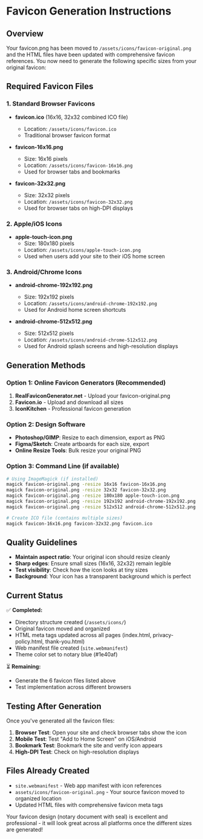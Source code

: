 # Favicon Generation Instructions

## Overview
Your favicon.png has been moved to `/assets/icons/favicon-original.png` and the HTML files have been updated with comprehensive favicon references. You now need to generate the following specific sizes from your original favicon:

## Required Favicon Files

### 1. Standard Browser Favicons
- **favicon.ico** (16x16, 32x32 combined ICO file)
  - Location: `/assets/icons/favicon.ico`
  - Traditional browser favicon format

- **favicon-16x16.png**
  - Size: 16x16 pixels
  - Location: `/assets/icons/favicon-16x16.png`
  - Used for browser tabs and bookmarks

- **favicon-32x32.png**
  - Size: 32x32 pixels
  - Location: `/assets/icons/favicon-32x32.png`
  - Used for browser tabs on high-DPI displays

### 2. Apple/iOS Icons
- **apple-touch-icon.png**
  - Size: 180x180 pixels
  - Location: `/assets/icons/apple-touch-icon.png`
  - Used when users add your site to their iOS home screen

### 3. Android/Chrome Icons
- **android-chrome-192x192.png**
  - Size: 192x192 pixels
  - Location: `/assets/icons/android-chrome-192x192.png`
  - Used for Android home screen shortcuts

- **android-chrome-512x512.png**
  - Size: 512x512 pixels
  - Location: `/assets/icons/android-chrome-512x512.png`
  - Used for Android splash screens and high-resolution displays

## Generation Methods

### Option 1: Online Favicon Generators (Recommended)
1. **RealFaviconGenerator.net** - Upload your favicon-original.png
2. **Favicon.io** - Upload and download all sizes
3. **IconKitchen** - Professional favicon generation

### Option 2: Design Software
- **Photoshop/GIMP**: Resize to each dimension, export as PNG
- **Figma/Sketch**: Create artboards for each size, export
- **Online Resize Tools**: Bulk resize your original PNG

### Option 3: Command Line (if available)
```bash
# Using ImageMagick (if installed)
magick favicon-original.png -resize 16x16 favicon-16x16.png
magick favicon-original.png -resize 32x32 favicon-32x32.png
magick favicon-original.png -resize 180x180 apple-touch-icon.png
magick favicon-original.png -resize 192x192 android-chrome-192x192.png
magick favicon-original.png -resize 512x512 android-chrome-512x512.png

# Create ICO file (contains multiple sizes)
magick favicon-16x16.png favicon-32x32.png favicon.ico
```

## Quality Guidelines
- **Maintain aspect ratio**: Your original icon should resize cleanly
- **Sharp edges**: Ensure small sizes (16x16, 32x32) remain legible
- **Test visibility**: Check how the icon looks at tiny sizes
- **Background**: Your icon has a transparent background which is perfect

## Current Status
✅ **Completed:**
- Directory structure created (`/assets/icons/`)
- Original favicon moved and organized
- HTML meta tags updated across all pages (index.html, privacy-policy.html, thank-you.html)
- Web manifest file created (`site.webmanifest`)
- Theme color set to notary blue (#1e40af)

⏳ **Remaining:**
- Generate the 6 favicon files listed above
- Test implementation across different browsers

## Testing After Generation
Once you've generated all the favicon files:
1. **Browser Test**: Open your site and check browser tabs show the icon
2. **Mobile Test**: Test "Add to Home Screen" on iOS/Android
3. **Bookmark Test**: Bookmark the site and verify icon appears
4. **High-DPI Test**: Check on high-resolution displays

## Files Already Created
- `site.webmanifest` - Web app manifest with icon references
- `assets/icons/favicon-original.png` - Your source favicon moved to organized location
- Updated HTML files with comprehensive favicon meta tags

Your favicon design (notary document with seal) is excellent and professional - it will look great across all platforms once the different sizes are generated!